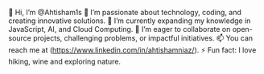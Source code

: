 👋 Hi, I’m @Ahtisham1s
👀 I’m passionate about technology, coding, and creating innovative solutions.
🌱 I’m currently expanding my knowledge in JavaScript, AI, and Cloud Computing.
💞️ I’m eager to collaborate on open-source projects, challenging problems, or impactful initiatives.
📫 You can reach me at (https://www.linkedin.com/in/ahtishamniaz/).
⚡ Fun fact: I love hiking, wine and exploring nature.
